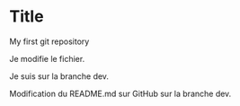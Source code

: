 # Title
My first git repository

Je modifie le fichier.

Je suis sur la branche dev.

Modification du README.md sur GitHub sur la branche dev.
